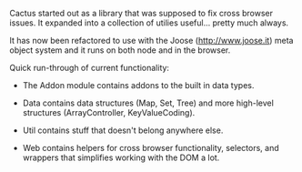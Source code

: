 Cactus started out as a library that was supposed to fix cross browser
issues. It expanded into a collection of utilies useful... pretty much
always.

It has now been refactored to use with the Joose (http://www.joose.it)
meta object system and it runs on both node and in the browser.

Quick run-through of current functionality:

* The Addon module contains addons to the built in data types.

* Data contains data structures (Map, Set, Tree) and more high-level
  structures (ArrayController, KeyValueCoding).

* Util contains stuff that doesn't belong anywhere else.

* Web contains helpers for cross browser functionality, selectors, and
  wrappers that simplifies working with the DOM a lot.

